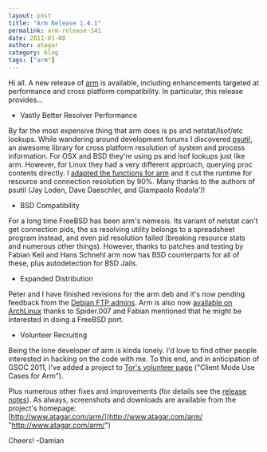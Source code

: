 ```yaml
---
layout: post
title: "Arm Release 1.4.1"
permalink: arm-release-141
date: 2011-01-08
author: atagar
category: blog
tags: ["arm"]
---
```


Hi all. A new release of [arm](http://www.atagar.com/arm/) is available, including enhancements targeted at performance and cross platform compatibility. In particular, this release provides...

- Vastly Better Resolver Performance

By far the most expensive thing that arm does is ps and netstat/lsof/etc lookups. While wandering around development forums I discovered [psutil](https://code.google.com/p/psutil/), an awesome library for cross platform resolution of system and process information. For OSX and BSD they're using ps and lsof lookups just like arm. However, for Linux they had a very different approach, querying proc contents directly. I [adapted the functions for arm](https://svn.torproject.org/svn/arm/trunk/src/util/procTools.py) and it cut the runtime for resource and connection resolution by 90%. Many thanks to the authors of psutil (Jay Loden, Dave Daeschler, and Giampaolo Rodola')!

- BSD Compatibility

For a long time FreeBSD has been arm's nemesis. Its variant of netstat can't get connection pids, the ss resolving utility belongs to a spreadsheet program instead, and even pid resolution failed (breaking resource stats and numerous other things). However, thanks to patches and testing by Fabian Keil and Hans Schnehl arm now has BSD counterparts for all of these, plus autodetection for BSD Jails.

- Expanded Distribution

Peter and I have finished revisions for the arm deb and it's now pending feedback from the [Debian FTP admins](http://ftp-master.debian.org/new.html). Arm is also now [available on ArchLinux](http://aur.archlinux.org/packages.php?ID=44172) thanks to Spider.007 and Fabian mentioned that he might be interested in doing a FreeBSD port.

- Volunteer Recruiting

Being the lone developer of arm is kinda lonely. I'd love to find other people interested in hacking on the code with me. To this end, and in anticipation of GSOC 2011, I've added a project to [Tor's volunteer page](https://www.torproject.org/getinvolved/volunteer.html.en) ("Client Mode Use Cases for Arm").

Plus numerous other fixes and improvements (for details see the [release notes](http://www.atagar.com/arm/log.php#releaseNotes)). As always, screenshots and downloads are available from the project's homepage:  
 [http://www.atagar.com/arm/](http://www.atagar.com/arm/ "http://www.atagar.com/arm/")

Cheers! -Damian

